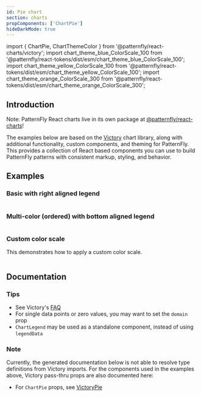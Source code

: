 ```yaml
---
id: Pie chart
section: charts
propComponents: ['ChartPie']
hideDarkMode: true
---
```


import { ChartPie, ChartThemeColor } from '@patternfly/react-charts/victory';
import chart_theme_blue_ColorScale_100 from '@patternfly/react-tokens/dist/esm/chart_theme_blue_ColorScale_100';
import chart_theme_yellow_ColorScale_100 from '@patternfly/react-tokens/dist/esm/chart_theme_yellow_ColorScale_100';
import chart_theme_orange_ColorScale_300 from '@patternfly/react-tokens/dist/esm/chart_theme_orange_ColorScale_300';

## Introduction
Note: PatternFly React charts live in its own package at [@patternfly/react-charts](https://www.npmjs.com/package/@patternfly/react-charts)!

The examples below are based on the [Victory](https://formidable.com/open-source/victory/docs/victory-chart/) chart library, along with additional functionality, custom components, and theming for PatternFly. This provides a collection of React based components you can use to build PatternFly patterns with consistent markup, styling, and behavior.

## Examples
### Basic with right aligned legend
```ts file = "ChartPieBasicRightLegend.tsx"

```

### Multi-color (ordered) with bottom aligned legend
```ts file = "ChartPieMultiColorBottomLegend.tsx"

```

### Custom color scale

This demonstrates how to apply a custom color scale.

```ts file = "ChartPieCustomColorScale.tsx"

```

## Documentation
### Tips
- See Victory's [FAQ](https://formidable.com/open-source/victory/docs/faq)
- For single data points or zero values, you may want to set the `domain` prop
- `ChartLegend` may be used as a standalone component, instead of using `legendData`

### Note
Currently, the generated documentation below is not able to resolve type definitions from Victory imports. For the 
components used in the examples above, Victory pass-thru props are also documented here:

- For `ChartPie` props, see [VictoryPie](https://formidable.com/open-source/victory/docs/victory-pie)
